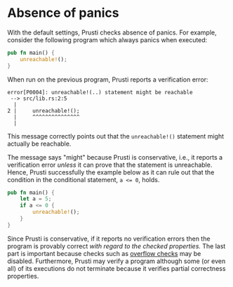 # Absence of panics

With the default settings, Prusti checks absence of panics. For example, consider the following program which always panics when executed:

```rust
pub fn main() {
    unreachable!();
}
```

When run on the previous program, Prusti reports a verification error:

```plain
error[P0004]: unreachable!(..) statement might be reachable
 --> src/lib.rs:2:5
  |
2 |     unreachable!();
  |     ^^^^^^^^^^^^^^^
  |
```

This message correctly points out that the `unreachable!()` statement might actually be reachable.

The message says "might" because Prusti is conservative, i.e., it reports a verification error *unless* it can prove that the statement is unreachable.
Hence, Prusti successfully the example below as it can rule out that the condition in the conditional statement, `a <= 0`, holds.

```rust
pub fn main() {
    let a = 5;
    if a <= 0 {
        unreachable!();
    }
}
```

Since Prusti is conservative, if it reports no verification errors then the program is provably correct *with regard to the checked properties.*
The last part is important because checks such as [overflow checks](overflow.md) may be disabled. 
Furthermore, Prusti may verify a program although some (or even all) of its executions do not terminate because it verifies partial correctness properties.
